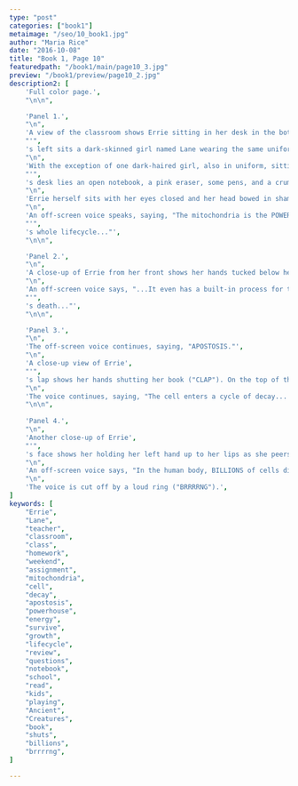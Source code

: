```yaml
---
type: "post"
categories: ["book1"]
metaimage: "/seo/10_book1.jpg"
author: "Maria Rice"
date: "2016-10-08"
title: "Book 1, Page 10"
featuredpath: "/book1/main/page10_3.jpg"
preview: "/book1/preview/page10_2.jpg"
description2: [
    'Full color page.',
    "\n\n",

    'Panel 1.',
    "\n",
    'A view of the classroom shows Errie sitting in her desk in the bottom left of the panel, behind the blonde-haired young man whose right side profile sits in the bottom right of the panel. In the desk to Errie',
    "'",
    's left sits a dark-skinned girl named Lane wearing the same uniform as Errie under a green cardigan. Her cropped black curls are held back with a white headband. She holds her fists up to her chest as she peers sympathetically at her neighbor.',
    "\n",
    'With the exception of one dark-haired girl, also in uniform, sitting in the farthest column of desks at the top left corner of the panel, all the other desks appear empty (only eight are visible). The dark-haired girl wears a ponytail and holds open a pink book. On Lane',
    "'",
    's desk lies an open notebook, a pink eraser, some pens, and a crumpled up piece of paper.',
    "\n",
    'Errie herself sits with her eyes closed and her head bowed in shame. She rests her clenched fists on the edge of her desk, her blue-capped pen lying on her open notebook.',
    "\n",
    'An off-screen voice speaks, saying, "The mitochondria is the POWERHOUSE of the cell... It produces the ENERGY the cell needs to survive... And it also regulates CELL GROWTH... controlling the cell',
    "'",
    's whole lifecycle..."',
    "\n\n",

    'Panel 2.',
    "\n",
    'A close-up of Errie from her front shows her hands tucked below her desk, out of view. Her arms point to the center, as though she is holding somthing in her lap. Her face is cut off at the top of the panel so that her eyes are not visible.',
    "\n",
    'An off-screen voice says, "...It even has a built-in process for the cell',
    "'",
    's death..."',
    "\n\n",

    'Panel 3.',
    "\n",
    'The off-screen voice continues, saying, "APOSTOSIS."',
    "\n",
    'A close-up view of Errie',
    "'",
    's lap shows her hands shutting her book ("CLAP"). On the top of the mint green hard cover is a black title that reads, "The Ancient Creatures". Underneath the title is one line of small red text. The text overlaps the white silhouette of an eagle that shows up in the top right corner of the cover. Its figure is cut off so that only its head and wing are visible. These point down to the navy blue silhouette of a leaping wolf, which fits just perfectly between the eagle, the title just above, and the green silhouette of a gecko (the same size as the wolf) in the bottom left corner of the cover.',
    "\n",
    'The voice continues, saying, "The cell enters a cycle of decay... and shuts down."',
    "\n\n",
    
    'Panel 4.',
    "\n",
    'Another close-up of Errie',
    "'",
    's face shows her holding her left hand up to her lips as she peers down solemnly.',
    "\n",
    'An off-screen voice says, "In the human body, BILLIONS of cells die everyday... Cells could live within the range of a few days to many months... For your weekend assignment, read the next chapter and answer the review questions--"',
    "\n",
    'The voice is cut off by a loud ring ("BRRRRNG").',
]
keywords: [
    "Errie", 
    "Lane",
    "teacher",
    "classroom",
    "class",
    "homework",
    "weekend",
    "assignment",
    "mitochondria",
    "cell",
    "decay",
    "apostosis",
    "powerhouse",
    "energy",
    "survive",
    "growth",
    "lifecycle",
    "review",
    "questions",
    "notebook", 
    "school", 
    "read", 
    "kids",
    "playing",
    "Ancient",
    "Creatures",
    "book",
    "shuts",
    "billions",
    "brrrrng",
]

---
```

